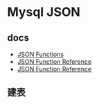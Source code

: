 Mysql JSON
==

## docs
* [JSON Functions](https://dev.mysql.com/doc/refman/8.0/en/json-functions.html)
* [JSON Function Reference](https://dev.mysql.com/doc/refman/8.0/en/json-function-reference.html)
* [JSON Function Reference](https://dev.mysql.com/doc/refman/8.0/en/json.html)

## 建表
```mysql

```